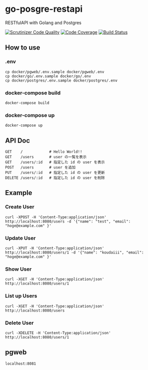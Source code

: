 # go-posgre-restapi
RESTfulAPI with Golang and Postgres

[![Scrutinizer Code Quality](https://scrutinizer-ci.com/g/yakult1995/go-posgre-restapi/badges/quality-score.png?b=master)](https://scrutinizer-ci.com/g/yakult1995/go-posgre-restapi/?branch=master)
[![Code Coverage](https://scrutinizer-ci.com/g/yakult1995/go-posgre-restapi/badges/coverage.png?b=master)](https://scrutinizer-ci.com/g/yakult1995/go-posgre-restapi/?branch=master)
[![Build Status](https://scrutinizer-ci.com/g/yakult1995/go-posgre-restapi/badges/build.png?b=master)](https://scrutinizer-ci.com/g/yakult1995/go-posgre-restapi/build-status/master)  

## How to use
### .env
`cp docker/pgweb/.env.sample docker/pgweb/.env`  
`cp docker/go/.env.sample docker/go/.env`  
`cp docker/postgres/.env.sample docker/postgres/.env`  

### docker-compose build
`docker-compose build`

### docker-compose up
`docker-compose up`

## API Doc
```
GET    /            # Hello World!!
GET    /users       # user の一覧を表示
GET    /users/:id   # 指定した id の user を表示
POST   /users       # user を追加
PUT    /users/:id   # 指定した id の user を更新
DELETE /users/:id   # 指定した id の user を削除
```

## Example
### Create User
```
curl -XPOST -H 'Content-Type:application/json' http://localhost:8080/users -d '{"name": "test", "email": "hoge@example.com" }'
```

### Update User
```
curl -XPUT -H 'Content-Type:application/json' http://localhost:8080/users/1 -d '{"name": "koudaiii", "email": "hoge@example.com" }'
```

### Show User
```
curl -XGET -H 'Content-Type:application/json' http://localhost:8080/users/1
```

### List up Users
```
curl -XGET -H 'Content-Type:application/json' http://localhost:8080/users
```

### Delete User
```
curl -XDELETE -H 'Content-Type:application/json' http://localhost:8080/users/1
```

## pgweb
```
localhost:8081
```
